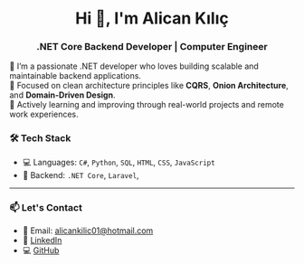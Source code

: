 <h1 align="center">Hi 👋, I'm Alican Kılıç</h1>
<h3 align="center">.NET Core Backend Developer | Computer Engineer</h3>



🔹 I’m a passionate .NET developer who loves building scalable and maintainable backend applications.  
🔹 Focused on clean architecture principles like **CQRS**, **Onion Architecture**, and **Domain-Driven Design**.  
🔹 Actively learning and improving through real-world projects and remote work experiences.  



### 🛠 Tech Stack
- 💻 Languages: `C#`, `Python`, `SQL`, `HTML`, `CSS`, `JavaScript`
- 🚀 Backend: `.NET Core`, `Laravel`,


---

### 📫 Let's Contact

- 📧 Email: alicankilic01@hotmail.com  
- 💼 [LinkedIn](https://www.linkedin.com/in/alican-kilic)  
- 💻 [GitHub](https://github.com/ceng-alicank)  

